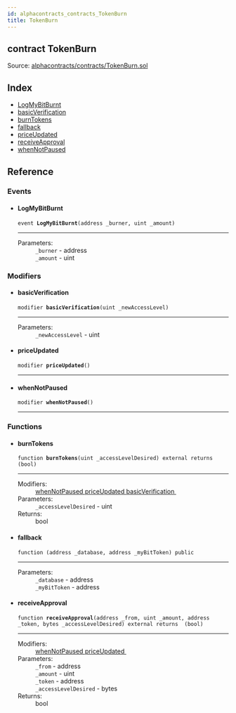 ```yaml
---
id: alphacontracts_contracts_TokenBurn
title: TokenBurn
---
```


<div class="contract-doc"><div class="contract"><h2 class="contract-header"><span class="contract-kind">contract</span> TokenBurn</h2><div class="source">Source: <a href="https://github.com/MyBitFoundation/MyBit-Network.tech//blob/v0.0.0/contracts/alphacontracts/contracts/TokenBurn.sol" target="_blank">alphacontracts/contracts/TokenBurn.sol</a></div></div><div class="index"><h2>Index</h2><ul><li><a href="alphacontracts_contracts_TokenBurn.html#LogMyBitBurnt">LogMyBitBurnt</a></li><li><a href="alphacontracts_contracts_TokenBurn.html#basicVerification">basicVerification</a></li><li><a href="alphacontracts_contracts_TokenBurn.html#burnTokens">burnTokens</a></li><li><a href="alphacontracts_contracts_TokenBurn.html#">fallback</a></li><li><a href="alphacontracts_contracts_TokenBurn.html#priceUpdated">priceUpdated</a></li><li><a href="alphacontracts_contracts_TokenBurn.html#receiveApproval">receiveApproval</a></li><li><a href="alphacontracts_contracts_TokenBurn.html#whenNotPaused">whenNotPaused</a></li></ul></div><div class="reference"><h2>Reference</h2><div class="events"><h3>Events</h3><ul><li><div class="item event"><span id="LogMyBitBurnt" class="anchor-marker"></span><h4 class="name">LogMyBitBurnt</h4><div class="body"><code class="signature">event <strong>LogMyBitBurnt</strong><span>(address _burner, uint _amount) </span></code><hr/><dl><dt><span class="label-parameters">Parameters:</span></dt><dd><div><code>_burner</code> - address</div><div><code>_amount</code> - uint</div></dd></dl></div></div></li></ul></div><div class="modifiers"><h3>Modifiers</h3><ul><li><div class="item modifier"><span id="basicVerification" class="anchor-marker"></span><h4 class="name">basicVerification</h4><div class="body"><code class="signature">modifier <strong>basicVerification</strong><span>(uint _newAccessLevel) </span></code><hr/><dl><dt><span class="label-parameters">Parameters:</span></dt><dd><div><code>_newAccessLevel</code> - uint</div></dd></dl></div></div></li><li><div class="item modifier"><span id="priceUpdated" class="anchor-marker"></span><h4 class="name">priceUpdated</h4><div class="body"><code class="signature">modifier <strong>priceUpdated</strong><span>() </span></code><hr/></div></div></li><li><div class="item modifier"><span id="whenNotPaused" class="anchor-marker"></span><h4 class="name">whenNotPaused</h4><div class="body"><code class="signature">modifier <strong>whenNotPaused</strong><span>() </span></code><hr/></div></div></li></ul></div><div class="functions"><h3>Functions</h3><ul><li><div class="item function"><span id="burnTokens" class="anchor-marker"></span><h4 class="name">burnTokens</h4><div class="body"><code class="signature">function <strong>burnTokens</strong><span>(uint _accessLevelDesired) </span><span>external </span><span>returns  (bool) </span></code><hr/><dl><dt><span class="label-modifiers">Modifiers:</span></dt><dd><a href="alphacontracts_contracts_TokenBurn.html#whenNotPaused">whenNotPaused </a><a href="alphacontracts_contracts_TokenBurn.html#priceUpdated">priceUpdated </a><a href="alphacontracts_contracts_TokenBurn.html#basicVerification">basicVerification </a></dd><dt><span class="label-parameters">Parameters:</span></dt><dd><div><code>_accessLevelDesired</code> - uint</div></dd><dt><span class="label-return">Returns:</span></dt><dd>bool</dd></dl></div></div></li><li><div class="item function"><span id="fallback" class="anchor-marker"></span><h4 class="name">fallback</h4><div class="body"><code class="signature">function <strong></strong><span>(address _database, address _myBitToken) </span><span>public </span></code><hr/><dl><dt><span class="label-parameters">Parameters:</span></dt><dd><div><code>_database</code> - address</div><div><code>_myBitToken</code> - address</div></dd></dl></div></div></li><li><div class="item function"><span id="receiveApproval" class="anchor-marker"></span><h4 class="name">receiveApproval</h4><div class="body"><code class="signature">function <strong>receiveApproval</strong><span>(address _from, uint _amount, address _token, bytes _accessLevelDesired) </span><span>external </span><span>returns  (bool) </span></code><hr/><dl><dt><span class="label-modifiers">Modifiers:</span></dt><dd><a href="alphacontracts_contracts_TokenBurn.html#whenNotPaused">whenNotPaused </a><a href="alphacontracts_contracts_TokenBurn.html#priceUpdated">priceUpdated </a></dd><dt><span class="label-parameters">Parameters:</span></dt><dd><div><code>_from</code> - address</div><div><code>_amount</code> - uint</div><div><code>_token</code> - address</div><div><code>_accessLevelDesired</code> - bytes</div></dd><dt><span class="label-return">Returns:</span></dt><dd>bool</dd></dl></div></div></li></ul></div></div></div>

